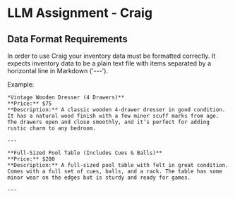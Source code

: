 # LLM Assignment - Craig

## Data Format Requirements

In order to use Craig your inventory data must be formatted correctly. It expects inventory data
to be a plain text file with items separated by a horizontal line in Markdown ('---'). 

Example: 
```
*Vintage Wooden Dresser (4 Drawers)**  
**Price:** $75  
**Description:** A classic wooden 4-drawer dresser in good condition. It has a natural wood finish with a few minor scuff marks from age. The drawers open and close smoothly, and it’s perfect for adding rustic charm to any bedroom.

---

**Full-Sized Pool Table (Includes Cues & Balls)**  
**Price:** $200  
**Description:** A full-sized pool table with felt in great condition. Comes with a full set of cues, balls, and a rack. The table has some minor wear on the edges but is sturdy and ready for games.

---

```


